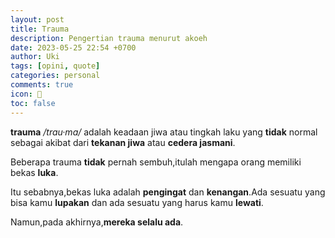 ```yaml
---
layout: post
title: Trauma
description: Pengertian trauma menurut akoeh
date: 2023-05-25 22:54 +0700
author: Uki
tags: [opini, quote] 
categories: personal
comments: true
icon: 🤡
toc: false 
---
```


**trauma** */trau·ma/* adalah keadaan jiwa atau tingkah laku yang **tidak** normal sebagai akibat dari **tekanan jiwa** atau **cedera jasmani**.

Beberapa trauma **tidak** pernah sembuh,itulah mengapa orang memiliki bekas **luka**. 

Itu sebabnya,bekas luka adalah **pengingat** dan **kenangan**.Ada sesuatu yang bisa kamu **lupakan** dan ada sesuatu yang harus kamu **lewati**.

Namun,pada akhirnya,**mereka selalu ada**.